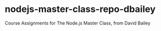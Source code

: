 # nodejs-master-class-repo-dbailey
Course Assignments for The Node.js Master Class, from David Bailey
